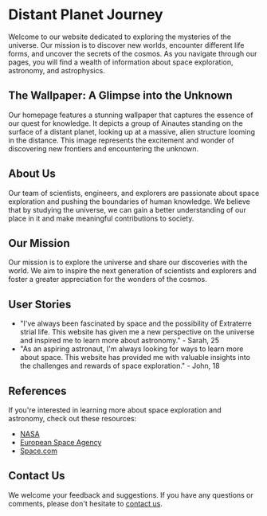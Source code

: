 <!--font:Montserrat-->

# Distant Planet Journey

Welcome to our website dedicated to exploring the mysteries of the universe. Our mission is to discover new worlds, encounter different life forms, and uncover the secrets of the cosmos. As you navigate through our pages, you will find a wealth of information about space exploration, astronomy, and astrophysics.

## The Wallpaper: A Glimpse into the Unknown

Our homepage features a stunning wallpaper that captures the essence of our quest for knowledge. It depicts a group of Ainautes standing on the surface of a distant planet, looking up at a massive, alien structure looming in the distance. This image represents the excitement and wonder of discovering new frontiers and encountering the unknown.

## About Us

Our team of scientists, engineers, and explorers are passionate about space exploration and pushing the boundaries of human knowledge. We believe that by studying the universe, we can gain a better understanding of our place in it and make meaningful contributions to society.

## Our Mission

Our mission is to explore the universe and share our discoveries with the world. We aim to inspire the next generation of scientists and explorers and foster a greater appreciation for the wonders of the cosmos.

## User Stories

-   "I've always been fascinated by space and the possibility of Ex<wbr>tra<wbr>terre<wbr>strial life. This website has given me a new perspective on the universe and inspired me to learn more about astronomy." - Sarah, 25
-   "As an aspiring astronaut, I'm always looking for ways to learn more about space. This website has provided me with valuable insights into the challenges and rewards of space exploration." - John, 18

## References

If you're interested in learning more about space exploration and astronomy, check out these resources:

-   [NASA](#)
-   [European Space Agency](#)
-   [Space.com](#)

## Contact Us

We welcome your feedback and suggestions. If you have any questions or comments, please don't hesitate to [contact us](#).

<!--

Write me content for website with wallpaper which alt text is:

"A group of Ainautes standing on the surface of a distant planet, looking up at a massive, alien structure looming in the distance."

The name/title of the page should not be 1:1 copy of the alt text but rather a real content of the website which is using this wallpaper.

- Use markdown format
- Start with heading
- Heading should be short and concise
- The content should look like a real website
- The website should not be about the wallpaper, wallpaper is just a related background
- Heading should be contain work "wallpaper" or "background"
- Include real sections like references, contact, user stories, etc. use things relevant to the page purpose.
- Feel free to use structure like headings, bullets, numbering, blockquotes, paragraphs, horizontal lines, etc.
- You can use formatting like bold or _italic_
- You can include UTF-8 emojis
- Links should be only #hash anchors (and you can refer to the document itself)
- Do not include images


---


# Exploring the Unknown: A Journey to Distant Planets

Welcome to our website dedicated to exploring the mysteries of the universe. Our mission is to discover new worlds, encounter different life forms, and uncover the secrets of the cosmos. As you navigate through our pages, you will find a wealth of information about space exploration, astronomy, and astrophysics.

## The Wallpaper: A Glimpse into the Unknown

Our homepage features a stunning wallpaper that captures the essence of our quest for knowledge. It depicts a group of Ainautes standing on the surface of a distant planet, looking up at a massive, alien structure looming in the distance. This image represents the excitement and wonder of discovering new frontiers and encountering the unknown.

## About Us

Our team of scientists, engineers, and explorers are passionate about space exploration and pushing the boundaries of human knowledge. We believe that by studying the universe, we can gain a better understanding of our place in it and make meaningful contributions to society.

## Our Mission

Our mission is to explore the universe and share our discoveries with the world. We aim to inspire the next generation of scientists and explorers and foster a greater appreciation for the wonders of the cosmos.

## User Stories

- "I've always been fascinated by space and the possibility of Ex<wbr>tra<wbr>terre<wbr>strial life. This website has given me a new perspective on the universe and inspired me to learn more about astronomy." - Sarah, 25
- "As an aspiring astronaut, I'm always looking for ways to learn more about space. This website has provided me with valuable insights into the challenges and rewards of space exploration." - John, 18

## References

If you're interested in learning more about space exploration and astronomy, check out these resources:

- [NASA](#)
- [European Space Agency](#)
- [Space.com](#)

## Contact Us

We welcome your feedback and suggestions. If you have any questions or comments, please don't hesitate to [contact us](#).

-->
